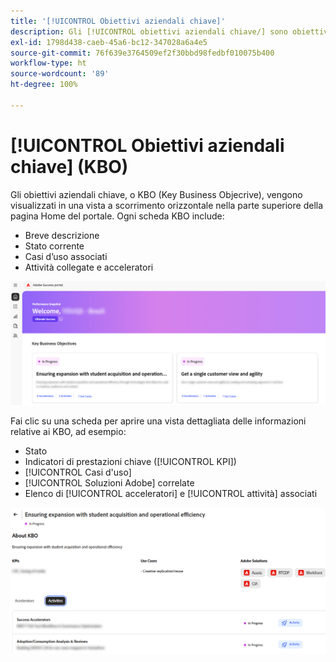 ```yaml
---
title: '[!UICONTROL Obiettivi aziendali chiave]'
description: Gli [!UICONTROL obiettivi aziendali chiave/] sono obiettivi di alto livello che un cliente intende raggiungere attraverso la propria partnership con Adobe.
exl-id: 1798d438-caeb-45a6-bc12-347028a6a4e5
source-git-commit: 76f639e3764509ef2f30bbd98fedbf010075b400
workflow-type: ht
source-wordcount: '89'
ht-degree: 100%

---
```


# [!UICONTROL Obiettivi aziendali chiave] (KBO)

Gli obiettivi aziendali chiave, o KBO (Key Business Objecrive), vengono visualizzati in una vista a scorrimento orizzontale nella parte superiore della pagina Home del portale. Ogni scheda KBO include:

* Breve descrizione
* Stato corrente
* Casi d’uso associati
* Attività collegate e acceleratori

![kbo-home-page](/help/adobe-success-portal/assets/kbo-home-page.png)

Fai clic su una scheda per aprire una vista dettagliata delle informazioni relative ai KBO, ad esempio:

* Stato
* Indicatori di prestazioni chiave ([!UICONTROL KPI])
* [!UICONTROL Casi d&#39;uso]
* [!UICONTROL Soluzioni Adobe] correlate
* Elenco di [!UICONTROL acceleratori] e [!UICONTROL attività] associati

![about-kbo-example](/help/adobe-success-portal/assets/about-kbo-example.png)
